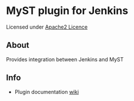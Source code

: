 MyST plugin for Jenkins
=======================
Licensed under [Apache2 Licence]
 
About
-----
Provides integration between Jenkins and MyST

Info
-------------
* Plugin documentation [wiki]

[wiki]: http://wiki.jenkins-ci.org/display/JENKINS/MyST+Plugin
[Apache2 Licence]: http://www.apache.org/licenses/LICENSE-2.0.txt

